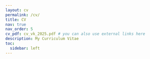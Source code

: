 ```yaml
---
layout: cv
permalink: /cv/
title: CV
nav: true
nav_order: 5
cv_pdf: cv_vk_2025.pdf # you can also use external links here
description: My Curriculum Vitae
toc:
  sidebar: left
---
```

